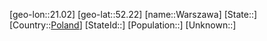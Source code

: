 ﻿---
location: [52.22,21.02]
type: City
tags:
- geo/City


SpocWebEntityId: 35458
isDeleted: false
confidential: public

---
[geo-lon::21.02]
[geo-lat::52.22]
[name::Warszawa]
[State::]
[Country::[Poland](geo/Continent/Europe/Poland.md)]
[StateId::]
[Population::]
[Unknown::]

